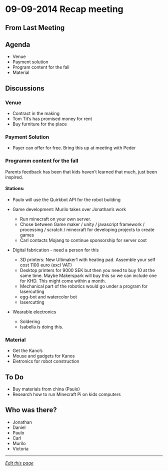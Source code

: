 # 09-09-2014 Recap meeting

## From Last Meeting

## Agenda
* Venue
* Payment solution
* Program content for the fall
* Material

## Discussions

### Venue
- Contract in the making
- Tom Tit’s has promised money for rent
- Buy furniture for the place

### Payment Solution
- Payer can offer for free. Bring this up at meeting with Peder 

### Programm content for the fall
Parents feedback has been that kids haven’t learned that much, just been inspired.

#### Stations:
- Paulo will use the Quirkbot API for the robot building 
- Game development: Murilo takes over Jonathan’s work 
	- Run minecraft on your own server.
	- Chose between Game maker / unity / javascript framework / processing / scratch / minecraft for developing projects to create games 
	- Carl contacts Mojang to continue sponsorship for server cost 


- Digital fabrication - need a person for this
	- 3D printers: New Ultimaker1 with heating pad. Assemble your self cost 1100 euro (excl VAT)
	- Desktop printers for 9000 SEK but then you need to buy 10 at the same time. Maybe Makerspark will buy this so we can include one for KHD. This might come within a month. 
	- Mechanical part of the robotics would go under a program for lasercutting 
	- egg-bot and watercolor bot
	- lasercutting

- Wearable electronics
	- Soldering
	- Isabella is doing this.

### Material
- Get the Kano’s
- Mouse and gadgets for Kanos
- Eletronics for robot construction

## To Do
- Buy materials from china (Paulo)
- Research how to run Minecraft Pi on kids computers

## Who was there?
* Jonathan
* Daniel
* Paulo
* Carl
* Murilo
* Victoria

------
*[Edit this page](https://github.com/KidsHackDay/wiki/edit/gh-pages/meetings/09-09-2014.md)*
